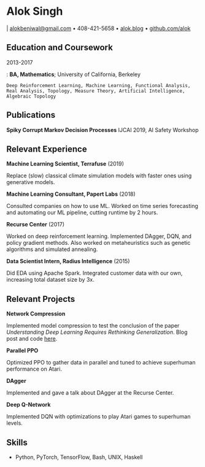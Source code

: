 # Alok Singh

| <alokbeniwal@gmail.com> • 408-421-5658 •
  [alok.blog](https://alok.github.io/) •
  [github.com/alok](https://www.github.com/alok/)

## Education and Coursework

2013-2017

:   **BA, Mathematics**; University of California, Berkeley

    Deep Reinforcement Learning, Machine Learning, Functional Analysis,
    Real Analysis, Topology, Measure Theory, Artificial Intelligence,
    Algebraic Topology

## Publications

**Spiky Corrupt Markov Decision Processes** IJCAI 2019, AI Safety
Workshop

## Relevant Experience

**Machine Learning Scientist, Terrafuse** (2019)

Replace (slow) classical climate simulation models with faster ones
using generative models.

**Machine Learning Consultant, Papert Labs** (2018)

Consulted companies on how to use ML. Worked on time series forecasting
and automating our ML pipeline, cutting runtime by 2 hours.

**Recurse Center** (2017)

Worked on deep reinforcement learning. Implemented DAgger, DQN, and
policy gradient methods. Also worked on metaheuristics such as genetic
algorithms and simulated annealing.

**Data Scientist Intern, Radius Intelligence** (2015)

Did EDA using Apache Spark. Integrated customer data with our own,
increasing total dataset size by 3x.

## Relevant Projects

**Network Compression**

Implemented model compression to test the conclusion of the paper
*Understanding Deep Learning Requires Rethinking Generalization*. Blog
post and code
[here](https://alok.github.io/2018/01/12/compressing-neural-networks-to-see-if-they-learn).

**Parallel PPO**

Optimized PPO to gather data in parallel and tuned to achieve superhuman
performance on Atari.

**DAgger**

Implemented and gave a talk about DAgger at the Recurse Center.

**Deep Q-Network**

Implemented DQN with optimizations to play Atari games to superhuman
levels.

## Skills

-   Python, PyTorch, TensorFlow, Bash, UNIX, Haskell
